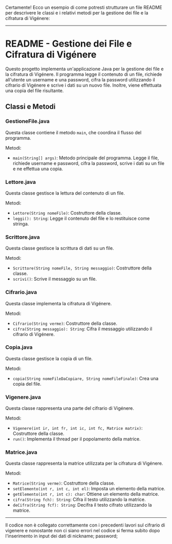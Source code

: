 Certamente! Ecco un esempio di come potresti strutturare un file README per descrivere le classi e i relativi metodi per la gestione dei file e la cifratura di Vigénere:

---

# README - Gestione dei File e Cifratura di Vigénere

Questo progetto implementa un'applicazione Java per la gestione dei file e la cifratura di Vigénere. Il programma legge il contenuto di un file, richiede all'utente un username e una password, cifra la password utilizzando il cifrario di Vigénere e scrive i dati su un nuovo file. Inoltre, viene effettuata una copia del file risultante.

## Classi e Metodi

### GestioneFile.java

Questa classe contiene il metodo `main`, che coordina il flusso del programma.

Metodi:
- `main(String[] args)`: Metodo principale del programma. Legge il file, richiede username e password, cifra la password, scrive i dati su un file e ne effettua una copia.

### Lettore.java

Questa classe gestisce la lettura del contenuto di un file.

Metodi:
- `Lettore(String nomeFile)`: Costruttore della classe.
- `leggi(): String`: Legge il contenuto del file e lo restituisce come stringa.

### Scrittore.java

Questa classe gestisce la scrittura di dati su un file.

Metodi:
- `Scrittore(String nomeFile, String messaggio)`: Costruttore della classe.
- `scrivi()`: Scrive il messaggio su un file.

### Cifrario.java

Questa classe implementa la cifratura di Vigénere.

Metodi:
- `Cifrario(String verme)`: Costruttore della classe.
- `cifra(String messaggio): String`: Cifra il messaggio utilizzando il cifrario di Vigénere.

### Copia.java

Questa classe gestisce la copia di un file.

Metodi:
- `copia(String nomeFileDaCopiare, String nomeFileFinale)`: Crea una copia del file.

### Vigenere.java

Questa classe rappresenta una parte del cifrario di Vigénere.

Metodi:
- `Vigenere(int ir, int fr, int ic, int fc, Matrice matrix)`: Costruttore della classe.
- `run()`: Implementa il thread per il popolamento della matrice.

### Matrice.java

Questa classe rappresenta la matrice utilizzata per la cifratura di Vigénere.

Metodi:
- `Matrice(String verme)`: Costruttore della classe.
- `setElemento(int r, int c, int el)`: Imposta un elemento della matrice.
- `getElemento(int r, int c): char`: Ottiene un elemento della matrice.
- `cifra(String fch): String`: Cifra il testo utilizzando la matrice.
- `deCifra(String fcf): String`: Decifra il testo cifrato utilizzando la matrice.

---
Il codice non è collegato correttamente con i precedenti lavori sul cifrario di vigenere
e nonostante non ci siano errori nel codice si ferma subito dopo l'inserimento in input dei dati di nickname; password;
